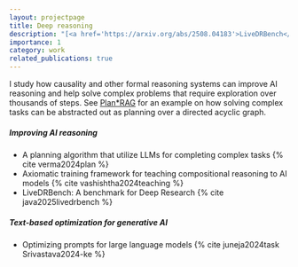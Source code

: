 ```yaml
---
layout: projectpage
title: Deep reasoning
description: "[<a href='https://arxiv.org/abs/2508.04183'>LiveDRBench</a>, <a href='https://arxiv.org/abs/2410.20753'>Plan*RAG</a>] I study how causality and other formal reasoning systems can improve AI reasoning and help solve complex problems that require exploration over thousands of steps. See Plan*RAG for an example: how solving complex tasks can be abstracted out as planning over a directed acyclic graph (DAG)."
importance: 1
category: work
related_publications: true
---
```


I study how causality and other formal reasoning systems can improve AI reasoning and help solve complex problems that require exploration over thousands of steps. See [Plan\*RAG](https://arxiv.org/abs/2410.20753) for an example on how solving complex tasks can be abstracted out as planning over a directed acyclic graph.

##### Improving AI reasoning

- A planning algorithm that utilize LLMs for completing complex tasks {% cite verma2024plan %}
- Axiomatic training framework for teaching compositional reasoning to AI models {% cite vashishtha2024teaching %}
- LiveDRBench: A benchmark for Deep Research {% cite java2025livedrbench %}

##### Text-based optimization for generative AI

- Optimizing prompts for large language models {% cite juneja2024task Srivastava2024-ke %}
